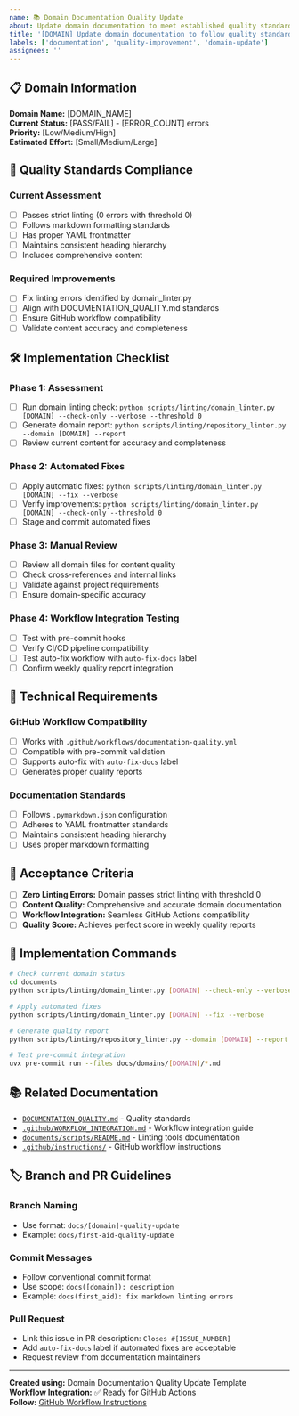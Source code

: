```yaml
---
name: 📚 Domain Documentation Quality Update
about: Update domain documentation to meet established quality standards
title: '[DOMAIN] Update domain documentation to follow quality standards'
labels: ['documentation', 'quality-improvement', 'domain-update']
assignees: ''
---
```


## 📋 Domain Information

**Domain Name:** [DOMAIN_NAME]  
**Current Status:** [PASS/FAIL] - [ERROR_COUNT] errors  
**Priority:** [Low/Medium/High]  
**Estimated Effort:** [Small/Medium/Large]  

## 🎯 Quality Standards Compliance

### Current Assessment

- [ ] Passes strict linting (0 errors with threshold 0)
- [ ] Follows markdown formatting standards
- [ ] Has proper YAML frontmatter
- [ ] Maintains consistent heading hierarchy
- [ ] Includes comprehensive content

### Required Improvements

- [ ] Fix linting errors identified by domain_linter.py
- [ ] Align with DOCUMENTATION_QUALITY.md standards
- [ ] Ensure GitHub workflow compatibility
- [ ] Validate content accuracy and completeness

## 🛠️ Implementation Checklist

### Phase 1: Assessment

- [ ] Run domain linting check: `python scripts/linting/domain_linter.py [DOMAIN] --check-only --verbose --threshold 0`
- [ ] Generate domain report: `python scripts/linting/repository_linter.py --domain [DOMAIN] --report`
- [ ] Review current content for accuracy and completeness

### Phase 2: Automated Fixes

- [ ] Apply automatic fixes: `python scripts/linting/domain_linter.py [DOMAIN] --fix --verbose`
- [ ] Verify improvements: `python scripts/linting/domain_linter.py [DOMAIN] --check-only --threshold 0`
- [ ] Stage and commit automated fixes

### Phase 3: Manual Review

- [ ] Review all domain files for content quality
- [ ] Check cross-references and internal links
- [ ] Validate against project requirements
- [ ] Ensure domain-specific accuracy

### Phase 4: Workflow Integration Testing

- [ ] Test with pre-commit hooks
- [ ] Verify CI/CD pipeline compatibility
- [ ] Test auto-fix workflow with `auto-fix-docs` label
- [ ] Confirm weekly quality report integration

## 🔧 Technical Requirements

### GitHub Workflow Compatibility
- [ ] Works with `.github/workflows/documentation-quality.yml`
- [ ] Compatible with pre-commit validation
- [ ] Supports auto-fix with `auto-fix-docs` label
- [ ] Generates proper quality reports

### Documentation Standards
- [ ] Follows `.pymarkdown.json` configuration
- [ ] Adheres to YAML frontmatter standards
- [ ] Maintains consistent heading hierarchy
- [ ] Uses proper markdown formatting

## 📝 Acceptance Criteria

- [ ] **Zero Linting Errors:** Domain passes strict linting with threshold 0
- [ ] **Content Quality:** Comprehensive and accurate domain documentation
- [ ] **Workflow Integration:** Seamless GitHub Actions compatibility
- [ ] **Quality Score:** Achieves perfect score in weekly quality reports

## 🚀 Implementation Commands

```bash
# Check current domain status
cd documents
python scripts/linting/domain_linter.py [DOMAIN] --check-only --verbose --threshold 0

# Apply automated fixes
python scripts/linting/domain_linter.py [DOMAIN] --fix --verbose

# Generate quality report
python scripts/linting/repository_linter.py --domain [DOMAIN] --report --save-report

# Test pre-commit integration
uvx pre-commit run --files docs/domains/[DOMAIN]/*.md
```

## 📚 Related Documentation

- [`DOCUMENTATION_QUALITY.md`](../../DOCUMENTATION_QUALITY.md) - Quality standards
- [`.github/WORKFLOW_INTEGRATION.md`](../WORKFLOW_INTEGRATION.md) - Workflow integration guide
- [`documents/scripts/README.md`](../../documents/scripts/README.md) - Linting tools documentation
- [`.github/instructions/`](../instructions/) - GitHub workflow instructions

## 🏷️ Branch and PR Guidelines

### Branch Naming
- Use format: `docs/[domain]-quality-update`
- Example: `docs/first-aid-quality-update`

### Commit Messages
- Follow conventional commit format
- Use scope: `docs([domain]): description`
- Example: `docs(first_aid): fix markdown linting errors`

### Pull Request
- Link this issue in PR description: `Closes #[ISSUE_NUMBER]`
- Add `auto-fix-docs` label if automated fixes are acceptable
- Request review from documentation maintainers

---

**Created using:** Domain Documentation Quality Update Template  
**Workflow Integration:** ✅ Ready for GitHub Actions  
**Follow:** [GitHub Workflow Instructions](../instructions/github-workflow-workspace-cleanliness.instructions.md)
